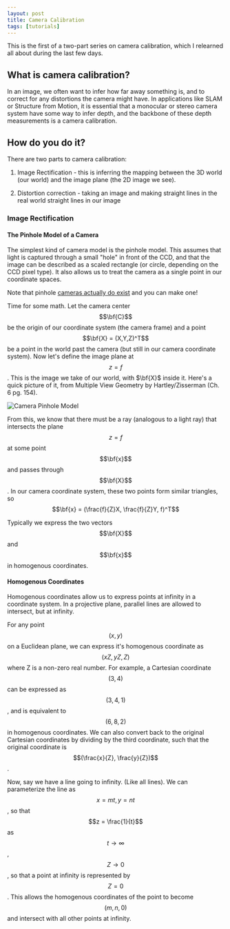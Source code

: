 ```yaml
---
layout: post
title: Camera Calibration
tags: [tutorials]
---
```

This is the first of a two-part series on camera calibration, which I relearned all about during the last few days.

## What is camera calibration?

In an image, we often want to infer how far away something is, and to correct for any distortions the camera might have. In applications like SLAM or Structure from Motion, it is essential that a monocular or stereo camera system have some way to infer depth, and the backbone of these depth measurements is a camera calibration.

## How do you do it?

There are two parts to camera calibration:

1. Image Rectification - this is inferring the mapping between the 3D world (our world) and the image plane (the 2D image we see).

2. Distortion correction - taking an image and making straight lines in the real world straight lines in our image

### Image Rectification

#### The Pinhole Model of a Camera
The simplest kind of camera model is the pinhole model. This assumes that light is captured through a small "hole" in front of the CCD, and that the image can be described as a scaled rectangle (or circle, depending on the CCD pixel type). It also allows us to treat the camera as a single point in our coordinate spaces.

Note that pinhole [cameras actually do exist](https://en.wikipedia.org/wiki/Pinhole_camera) and you can make one!

Time for some math. Let the camera center $$\bf{C}$$ be the origin of our coordinate system (the camera frame) and a point $$\bf{X} = (X,Y,Z)^T$$ be a point in the world past the camera (but still in our camera coordinate system). Now let's define the image plane at $$z = f$$. This is the image we take of our world, with $\bf{X}$ inside it. Here's a quick picture of it, from Multiple View Geometry by Hartley/Zisserman (Ch. 6 pg. 154).

![Camera Pinhole Model](http://mohsaad.com/imgs/camera_pinhole_model.png)

From this, we know that there must be a ray (analogous to a light ray) that intersects the plane $$z = f$$ at some point $$\bf{x}$$ and passes through $$\bf{X}$$. In our camera coordinate system, these two points form similar triangles, so $$\bf{x} = (\frac{f}{Z}X, \frac{f}{Z}Y, f)^T$$

Typically we express the two vectors $$\bf{X}$$ and $$\bf{x}$$ in homogenous coordinates.

#### Homogenous Coordinates

Homogenous coordinates allow us to express points at infinity in a coordinate system. In a projective plane, parallel lines are allowed to intersect, but at infinity.

For any point $$(x,y)$$ on a Euclidean plane, we can express it's homogenous coordinate as $$(xZ, yZ, Z)$$ where Z is a non-zero real number. For example, a Cartesian coordinate $$(3,4)$$ can be expressed as $$(3,4,1)$$, and is equivalent to $$(6,8,2)$$ in homogenous coordinates. We can also convert back to the original Cartesian coordinates by dividing by the third coordinate, such that the original coordinate is $$(\frac{x}{Z}, \frac{y}{Z})$$.

Now, say we have a line going to infinity. (Like all lines). We can parameterize the line as $$x = mt, y = nt$$, so that $$z = \frac{1}{t}$$ as $$t\rightarrow \infty$$, $$Z \rightarrow 0$$, so that a point at infinity is represented by $$Z = 0$$. This allows the homogenous coordinates of the point to become $$(m, n, 0)$$ and intersect with all other points at infinity.
